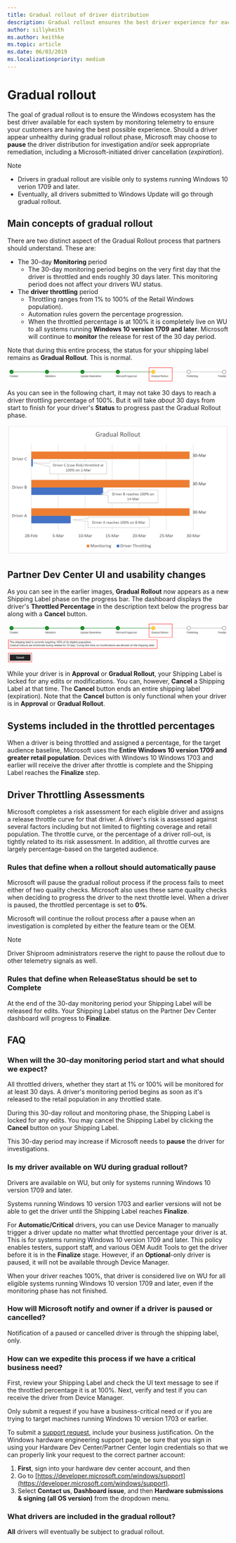 ```yaml
---
title: Gradual rollout of driver distribution
description: Gradual rollout ensures the best driver experience for each system by monitoring telemetry during deployment, speeding and slowing release as indicated.
author: sillykeith
ms.author: keithke
ms.topic: article
ms.date: 06/03/2019
ms.localizationpriority: medium
---
```


# Gradual rollout

The goal of gradual rollout is to ensure the Windows ecosystem has the best driver available for each system by monitoring telemetry to ensure your customers are having the best possible experience. Should a driver appear unhealthy during gradual rollout phase, Microsoft may choose to **pause** the driver distribution for investigation and/or seek appropriate remediation, including a Microsoft-initiated driver cancellation (_expiration_).

>[!NOTE]
> - Drivers in gradual rollout are visible only to systems running Windows 10 verion 1709 and later.
> - Eventually, all drivers submitted to Windows Update will go through gradual rollout.

<!-- Get a new title -->
## Main concepts of gradual rollout

There are two distinct aspect of the Gradual Rollout process that partners should understand.  These are:

- The 30-day **Monitoring** period
  - The 30-day monitoring period begins on the very first day that the driver is throttled and ends roughly 30 days later. This monitoring period does not affect your drivers WU status.
- The **driver throttling** period
  - Throttling ranges from 1% to 100% of the Retail Windows population).
  - Automation rules govern the percentage progression.
  - When the throttled percentage is at 100% it is completely live on WU to all systems running **Windows 10 version 1709 and later**.  Microsoft will continue to **monitor** the release for rest of the 30 day period.

Note that during this entire process, the status for your shipping label remains as **Gradual Rollout**. This is normal.

 ![Screenshot of the stages of progression for driver submission: Created, Validation, Update Generation, Microsoft Approval, Gradual Rollout, Publishing, and Finalize](images/gradual-rollout-phases.png)

 As you can see in the following chart, it may not take 30 days to reach a driver throttling percentage of 100%. But it will take *about* 30 days from start to finish for your driver's **Status** to progress past the Gradual Rollout phase.

 ![Chart showing the progress of three sample drivers reaching 100% throttled at different rates: 1, 15, and 9 days. All are monitored throughout the 30 day period.](images/gradual-rollout-chart.png)

## Partner Dev Center UI and usability changes

As you can see in the earlier images, **Gradual Rollout** now appears as a new Shipping Label phase on the progress bar. The dashboard displays the driver's **Throttled Percentage** in the description text below the progress bar along with a **Cancel** button.

 ![Screenshot of text below the Gradual Rollout status indicator. The text explains that the label is targeting 100% of its eligible population. Also, the Cancel button is now available to use.](images/gradual-rollout.png)

While your driver is in **Approval** or **Gradual Rollout**, your Shipping Label is locked for any edits or modifications. You can, however, **Cancel** a Shipping Label at that time. The **Cancel** button ends an entire shipping label (expiration). Note that the **Cancel** button is only functional when your driver is in **Approval** or **Gradual Rollout**.

## Systems included in the throttled percentages

When a driver is being throttled and assigned a percentage, for the target audience baseline, Microsoft uses the **Entire Windows 10 version 1709 and greater retail population**.  Devices with Windows 10 Windows 1703 and earlier will receive the driver after throttle is complete and the Shipping Label reaches the **Finalize** step.

## Driver Throttling Assessments

Microsoft completes a risk assessment for each eligible driver and assigns a release throttle curve for that driver. A driver's risk is assessed against several factors including but not limited to flighting coverage and retail population. The throttle curve, or the percentage of a driver roll-out, is tightly related to its risk assessment. In addition, all throttle curves are largely percentage-based on the targeted audience.

### Rules that define when a rollout should automatically pause

Microsoft will pause the gradual rollout process if the process fails to meet either of two quality checks.  Microsoft also uses these same quality checks when deciding to progress the driver to the next throttle level.  When a driver is paused, the throttled percentage is set to **0%**.

Microsoft will continue the rollout process after a pause when an investigation is completed by either the feature team or the OEM.

>[!NOTE]
>Driver Shiproom administrators reserve the right to pause the rollout due to other telemetry signals as well.

### Rules that define when **ReleaseStatus** should be set to **Complete**

At the end of the 30-day monitoring period your Shipping Label will be released for edits. Your Shipping Label status on the Partner Dev Center dashboard will progress to **Finalize**.

## FAQ

### When will the 30-day monitoring period start and what should we expect?

All throttled drivers, whether they start at 1% or 100% will be monitored for at least 30 days. A driver's monitoring period begins as soon as it's released to the retail population in any throttled state.

During this 30-day rollout and monitoring phase, the Shipping Label is locked for any edits. You may cancel the Shipping Label by clicking the **Cancel** button on your Shipping Label.

This 30-day period may increase if Microsoft needs to **pause** the driver for investigations.

### Is my driver available on WU during gradual rollout?

Drivers are available on WU, but only for systems running Windows 10 version 1709 and later.

Systems running Windows 10 version 1703 and earlier versions will not be able to get the driver until the Shipping Label reaches **Finalize**.

For **Automatic/Critical** drivers, you can use Device Manager to manually trigger a driver update no matter what throttled percentage your driver is at. This is for systems running Windows 10 version 1709 and later. This policy enables testers, support staff, and various OEM Audit Tools to get the driver before it is in the **Finalize** stage. However, if an **Optional**-only driver is paused, it will not be available through Device Manager.

When your driver reaches 100%, that driver is considered live on WU for all eligible systems running Windows 10 version 1709 and later, even if the monitoring phase has not finished.

### How will Microsoft notify and owner if a driver is paused or cancelled?

Notification of a paused or cancelled driver is through the shipping label, only.

### How can we expedite this process if we have a critical business need?

First, review your Shipping Label and check the UI text message to see if the throttled percentage it is at 100%.  Next, verify and test if you can receive the driver from Device Manager.

Only submit a request if you have a business-critical need or if you are trying to target machines running Windows 10 version 1703 or earlier.

To submit a [support request](https://developer.microsoft.com/windows/hardware/support), include your business justification. On the Windows hardware engineering support page, be sure that you sign in using your Hardware Dev Center/Partner Center login credentials so that we can properly link your request to the correct partner account:

1. **First**, sign into your hardware dev center account, and then
2. Go to [https://developer.microsoft.com/windows/support](https://developer.microsoft.com/windows/support).
3. Select **Contact us**, **Dashboard issue**, and then **Hardware submissions & signing (all OS version)** from the dropdown menu.

### What drivers are included in the gradual rollout?

**All** drivers will eventually be subject to gradual rollout.